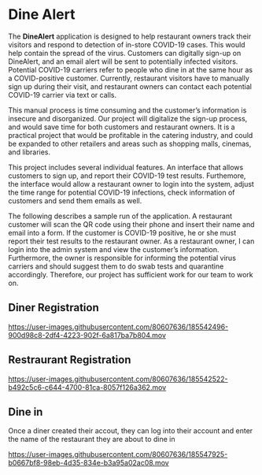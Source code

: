 # Dine Alert

The **DineAlert** application is designed to help restaurant owners track their visitors and respond to detection of in-store COVID-19 cases. This would help contain the spread of the virus. Customers can digitally sign-up on DineAlert, and an email alert will be sent to potentially infected visitors. Potential COVID-19 carriers refer to people who dine in at the same hour as a COVID-positive customer. Currently, restaurant visitors have to manually sign up during their visit, and restaurant owners can contact each potential COVID-19 carrier via text or calls.

This manual process is time consuming and the customer’s information is insecure and disorganized. Our project will digitalize the sign-up process, and would save time for both customers and restaurant owners. It is a practical project that would be profitable in  the catering industry, and could be expanded to other retailers and areas such as shopping malls, cinemas, and libraries.

This project includes several individual features. An interface that allows customers to sign up, and report their COVID-19 test results. Furthemore, the interface would allow a restaurant owner to login into the system, adjust the time range for potential COVID-19 infections, check information of customers and send them emails as well.

The following describes a sample run of the application. A restaurant customer will scan the QR code using their phone and insert their name and email into a form. If the customer is COVID-19 positive, he or she must report their test results to the restaurant owner. As a restaurant owner, I can login into the admin system and view the customer’s information. Furthermore, the owner is responsible for informing the potential virus carriers and should suggest them to do swab tests and quarantine accordingly. Therefore, our project has sufficient work for our team to work on.

## Diner Registration

https://user-images.githubusercontent.com/80607636/185542496-900d98c8-2df4-4223-902f-6a817ba7b804.mov

## Restraurant Registration

https://user-images.githubusercontent.com/80607636/185542522-b492c5c6-c644-4700-81ca-8057f126a362.mov

## Dine in
Once a diner created their accout, they can log into their account and enter the name of the restaurant they are about to dine in

https://user-images.githubusercontent.com/80607636/185547925-b0667bf8-98eb-4d35-834e-b3a95a02ac08.mov


